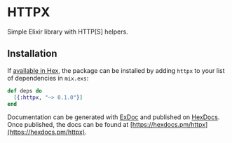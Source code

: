 # HTTPX

Simple Elixir library with HTTP[S] helpers.

## Installation

If [available in Hex](https://hex.pm/docs/publish), the package can be installed
by adding `httpx` to your list of dependencies in `mix.exs`:

```elixir
def deps do
  [{:httpx, "~> 0.1.0"}]
end
```

Documentation can be generated with [ExDoc](https://github.com/elixir-lang/ex_doc)
and published on [HexDocs](https://hexdocs.pm). Once published, the docs can
be found at [https://hexdocs.pm/httpx](https://hexdocs.pm/httpx).

